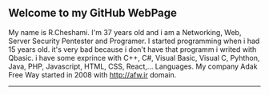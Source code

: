 ## Welcome to my GitHub WebPage

My name is R.Cheshami. I'm 37 years old and i am a Networking, Web, Server Security Pentester and Programer.
I started programming when i had 15 years old. it's very bad because i don't have that programm i writed with Qbasic.
i have some exprince with C++, C#, Visual Basic, Visual C, Pyhthon, Java, PHP, Javascript, HTML, CSS, React,... Languages.
My company Adak Free Way started in 2008 with http://afw.ir domain.

**************************************************************************************************************

